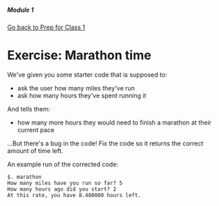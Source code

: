##### Module 1

[Go back to Prep for Class 1](../../class1-prep)

# Exercise: Marathon time

We've given you some starter code that is supposed to:
- ask the user how many miles they've run
- ask how many hours they've spent running it

And tells them:
- how many more hours they would need to finish a marathon at their current pace

...But there's a bug in the code!  Fix the code so it returns the correct amount of time left.

An example run of the corrected code:
```
$. marathon
How many miles have you run so far? 5
How many hours ago did you start? 2
At this rate, you have 8.480000 hours left.
```

